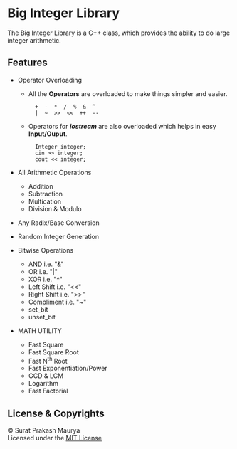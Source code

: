 # Big Integer Library

The Big Integer Library is a C++ class, which provides the ability to do large integer arithmetic.
## Features

- Operator Overloading
    - All the __Operators__ are overloaded to make things simpler and easier.

            +  -  *  /  %  &  ^
            |  ~  >>  <<  ++  --
    - Operators for ___iostream___ are also overloaded which helps in easy __Input/Ouput__.

            Integer integer;
            cin >> integer;
            cout << integer;

- All Arithmetic Operations
    - Addition
    - Subtraction
    - Multication
    - Division & Modulo

- Any Radix/Base Conversion
- Random Integer Generation
- Bitwise Operations
    - AND i.e. "&"
    - OR i.e. "|"
    - XOR i.e. "^"
    - Left Shift i.e. "<<"
    - Right Shift i.e. ">>"
    - Compliment i.e. "~"
    - set_bit
    - unset_bit

- MATH UTILITY
    - Fast Square
    - Fast Square Root
    - Fast N<sup>th</sup> Root
    - Fast Exponentiation/Power
    - GCD & LCM
    - Logarithm
    - Fast Factorial

## License & Copyrights
© Surat Prakash Maurya <br/>
Licensed under the [MIT License](LICENSE)
